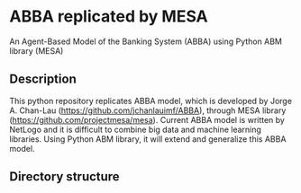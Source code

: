 # ABBA replicated by MESA 
An Agent-Based Model of the Banking System (ABBA) using Python ABM library (MESA)

## Description

This python repository replicates ABBA model, which is developed by Jorge A. Chan-Lau (https://github.com/jchanlauimf/ABBA), through MESA library (https://github.com/projectmesa/mesa). Current ABBA model is written by NetLogo and it is difficult to combine big data and machine learning libraries. Using Python ABM library, it will extend and generalize this ABBA model.


## Directory structure

